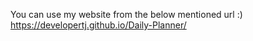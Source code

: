 You can use my website from the below mentioned url :)
https://developertj.github.io/Daily-Planner/
